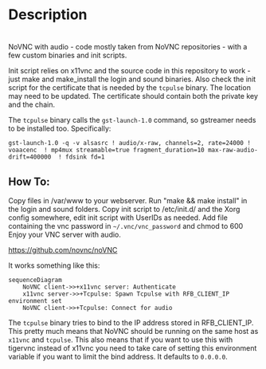 # Description
# 
NoVNC with audio - code mostly taken from NoVNC repositories - with a few custom binaries and init scripts.

Init script relies on x11vnc and the source code in this repository to work - just make and make_install the login and sound binaries. Also check the init script for the certificate that is needed by the `tcpulse` binary. The location may need to be updated. The certificate should contain both the private key and the chain.

The `tcpulse` binary calls the `gst-launch-1.0` command, so gstreamer needs to be installed too. Specifically:
```
gst-launch-1.0 -q -v alsasrc ! audio/x-raw, channels=2, rate=24000 !  voaacenc  ! mp4mux streamable=true fragment_duration=10 max-raw-audio-drift=400000  ! fdsink fd=1
```

## How To:
Copy files in /var/www to your webserver.
Run "make && make install" in the login and sound folders.
Copy init script to /etc/init.d/ and the Xorg config somewhere, edit init script with UserIDs as needed.
Add file containing the vnc password in `~/.vnc/vnc_password` and chmod to 600
Enjoy your VNC server with audio.

https://github.com/novnc/noVNC

It works something like this:
```mermaid
sequenceDiagram
    NoVNC client->>+x11vnc server: Authenticate
    x11vnc server->>+Tcpulse: Spawn Tcpulse with RFB_CLIENT_IP environment set
    NoVNC client->>+Tcpulse: Connect for audio
```

The `tcpulse` binary tries to bind to the IP address stored in RFB_CLIENT_IP. This pretty much means that NoVNC should be running on the same host as `x11vnc` and `tcpulse`. This also means that if you want to use this with tigervnc instead of x11vnc you need to take care of setting this environment variable if you want to limit the bind address. It defaults to `0.0.0.0`.
